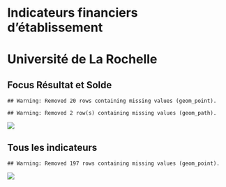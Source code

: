 Indicateurs financiers d’établissement
================

# Université de La Rochelle

## Focus Résultat et Solde

    ## Warning: Removed 20 rows containing missing values (geom_point).

    ## Warning: Removed 2 row(s) containing missing values (geom_path).

![](/home/julien/repo/cpesr/RFC/Finances/Etablissements/université_de_la_rochelle_files/figure-gfm/etab.focus-1.png)<!-- -->

## Tous les indicateurs

    ## Warning: Removed 197 rows containing missing values (geom_point).

![](/home/julien/repo/cpesr/RFC/Finances/Etablissements/université_de_la_rochelle_files/figure-gfm/etab-1.png)<!-- -->
